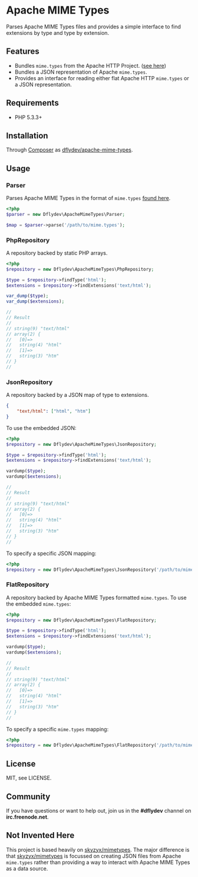 Apache MIME Types
=================

Parses Apache MIME Types files and provides a simple interface to find
extensions by type and type by extension.


Features
--------

 * Bundles `mime.types` from the Apache HTTP Project. ([see here][1])
 * Bundles a JSON representation of Apache `mime.types`.
 * Provides an interface for reading either flat Apache HTTP `mime.types`
   or a JSON representation.


Requirements
------------

 * PHP 5.3.3+

Installation
------------

Through [Composer][3] as [dflydev/apache-mime-types][4].


Usage
-----

### Parser

Parses Apache MIME Types in the format of `mime.types` [found here][1].

```php
<?php
$parser = new Dflydev\ApacheMimeTypes\Parser;

$map = $parser->parse('/path/to/mime.types');
```

### PhpRepository

A repository backed by static PHP arrays.

```php
<?php
$repository = new Dflydev\ApacheMimeTypes\PhpRepository;

$type = $repository->findType('html');
$extensions = $repository->findExtensions('text/html');

var_dump($type);
var_dump($extensions);

//
// Result
//
// string(9) "text/html"
// array(2) {
//   [0]=>
//   string(4) "html"
//   [1]=>
//   string(3) "htm"
// }
//
```


### JsonRepository

A repository backed by a JSON map of type to extensions.

```json
{
    "text/html": ["html", "htm"]
}
```

To use the embedded JSON:

```php
<?php
$repository = new Dflydev\ApacheMimeTypes\JsonRepository;

$type = $repository->findType('html');
$extensions = $repository->findExtensions('text/html');

vardump($type);
vardump($extensions);

//
// Result
//
// string(9) "text/html"
// array(2) {
//   [0]=>
//   string(4) "html"
//   [1]=>
//   string(3) "htm"
// }
//
```

To specify a specific JSON mapping:

```php
<?php
$repository = new Dflydev\ApacheMimeTypes\JsonRepository('/path/to/mime.types.json');
```

### FlatRepository

A repository backed by Apache MIME Types formatted `mime.types`. To use the embedded
`mime.types`:

```php
<?php
$repository = new Dflydev\ApacheMimeTypes\FlatRepository;

$type = $repository->findType('html');
$extensions = $repository->findExtensions('text/html');

vardump($type);
vardump($extensions);

//
// Result
//
// string(9) "text/html"
// array(2) {
//   [0]=>
//   string(4) "html"
//   [1]=>
//   string(3) "htm"
// }
//
```

To specify a specific `mime.types` mapping:

```php
<?php
$repository = new Dflydev\ApacheMimeTypes\FlatRepository('/path/to/mime.types');
```


License
-------

MIT, see LICENSE.


Community
---------

If you have questions or want to help out, join us in the **#dflydev** channel
on **irc.freenode.net**.


Not Invented Here
-----------------

This project is based heavily on [skyzyx/mimetypes][2]. The major difference is
that [skyzyx/mimetypes][2] is focussed on creating JSON files from Apache
`mime.types` rather than providing a way to interact with Apache MIME Types as
a data source.


[1]: https://svn.apache.org/repos/asf/httpd/httpd/trunk/docs/conf/mime.types
[2]: https://github.com/skyzyx/mimetypes
[3]: http://getcomposer.org/
[4]: https://packagist.org/packages/dflydev/apache-mime-types
